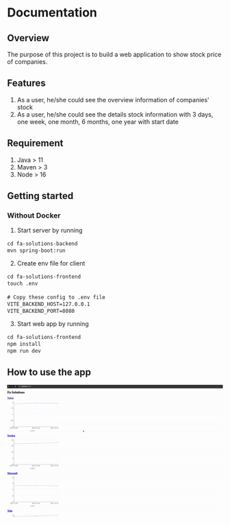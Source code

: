 # Documentation

## Overview
The purpose of this project is to build a web application to show stock price of companies.

## Features
1. As a user, he/she could see the overview information of companies' stock
2. As a user, he/she could see the details stock information with 3 days, one week, one month, 6 months, one year with start date

## Requirement
1. Java > 11
2. Maven > 3
3. Node > 16


## Getting started

### Without Docker

1. Start server by running
```
cd fa-solutions-backend
mvn spring-boot:run
```
2. Create env file for client
```
cd fa-solutions-frontend
touch .env

# Copy these config to .env file
VITE_BACKEND_HOST=127.0.0.1
VITE_BACKEND_PORT=8080
```

3. Start web app by running
```
cd fa-solutions-frontend
npm install
npm run dev
```

## How to use the app
<img src="images/demo.gif"/>
